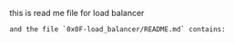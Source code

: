 this is read me file for load balancer
```
and the file `0x0F-load_balancer/README.md` contains:
```